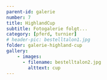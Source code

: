 ```yaml
---
parent-id: galerie
number: 7
title: HighlandCup
subtitle: Fotogalerie folgt...
category: [pferd, turnier]
# header-pic: bestelltalon1.jpg
folder: galerie-highland-cup
gallery:
    - images:
      - filename: bestelltalon2.jpg
        alttext: cup
---
```

<!-- beschreibender Text hier -->

